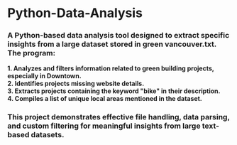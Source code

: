 # Python-Data-Analysis
### A Python-based data analysis tool designed to extract specific insights from a large dataset stored in green vancouver.txt. The program:
**1. Analyzes and filters information related to green building projects, especially in Downtown.  
2. Identifies projects missing website details.  
3. Extracts projects containing the keyword "bike" in their description.  
4. Compiles a list of unique local areas mentioned in the dataset.**  

### This project demonstrates effective file handling, data parsing, and custom filtering for meaningful insights from large text-based datasets.
